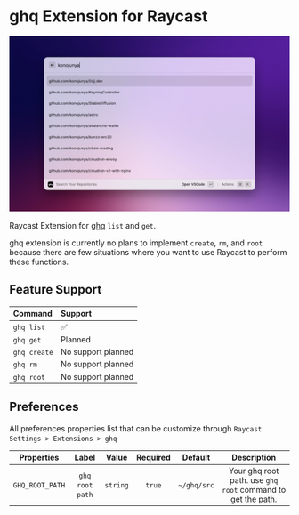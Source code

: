 # ghq Extension for Raycast

![](metadata/ghq-1.png)

Raycast Extension for [ghq](https://github.com/x-motemen/ghq) `list` and `get`.

ghq extension is currently no plans to implement `create`, `rm`, and `root` because there are few situations where you want to use Raycast to perform these functions.

## Feature Support

| Command      | Support            |
| :----------- | :----------------- |
| `ghq list`   | ✅                 |
| `ghq get`    | Planned            |
| `ghq create` | No support planned |
| `ghq rm`     | No support planned |
| `ghq root`   | No support planned |

## Preferences

All preferences properties list that can be customize through `Raycast Settings > Extensions > ghq`

|   Properties    |      Label      |  Value   | Required |   Default   |                         Description                         |
| :-------------: | :-------------: | :------: | :------: | :---------: | :---------------------------------------------------------: |
| `GHQ_ROOT_PATH` | `ghq root path` | `string` |  `true`  | `~/ghq/src` | Your ghq root path. use `ghq root` command to get the path. |
